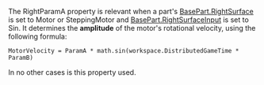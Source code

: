The RightParamA property is relevant when a part's [BasePart.RightSurface](https://create.roblox.com/docs/reference/engine/classes/BasePart#RightSurface)
is set to Motor or SteppingMotor and [BasePart.RightSurfaceInput](https://create.roblox.com/docs/reference/engine/classes/BasePart#RightSurfaceInput) is set
to Sin. It determines the **amplitude** of the motor's rotational
velocity, using the following formula:

`MotorVelocity = ParamA * math.sin(workspace.DistributedGameTime * ParamB)`

In no other cases is this property used.